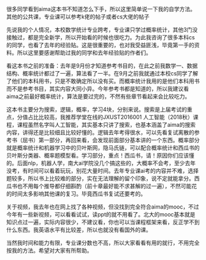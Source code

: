 
很多同学看到aima这本书不知道怎么下手，所以这里简单说一下我的自学方法。其他的公共课，专业课可以参考k佬的帖子或者cs大佬的帖子

先说我的个人情况，本校数学统计专业跨考，专业课只学过概率统计，其他3门没接触过，都是完全新学，所以开始看的时候也很吃力。为此我咨询了很多本科cs的同学，也看了去年的经验贴。这是很重要的，也对我受益匪浅，毕竟第一手的资料。所以这里要感谢帮助过我的同学和去年经验贴的作者们。

看这本书之前的准备：去年是9月份才知道参考书目的，在此之前我数学一、数据结构、概率统计都过了一遍，算法看了一半。在9月之前我就通过本校cs同学了解了他们的本科用书，只是不敢确定所以没有买。而概率统计我用的是他们本科用书而不是参考书目，其实内容大同小异。今年参考书都是知道的，所以我建议看aima之前最好概率统计，算法是要过完的，不然有些章节看起来会比较吃力。

这本书主要分为搜索，逻辑，概率，学习4块，分别来说。搜索是上届考试的重点，分值占比比较高，我推荐学堂在线的JXUST2016001 人工智能（2018秋）课程，课程虽然名字叫人工智能，其实基本只讲了搜索，也基本涵盖了aima的搜索内容，讲得还是比较细且比较好懂的。逻辑去年考得很水，可以先看复试离散的参考书（屈书）第一部分，再回来看，会发现前面部分基本讲的一个东西。概率部分就是概率统计和机器学习中的贝叶斯网，隐马氏链，可以配合概率统计和西瓜书的贝叶斯分类器、概率题模型看。学习部分，重点！西瓜书，请！原因你们应该懂的。后面nlp，机器人学，南大ai学院没几个搞这些的，大概率不会考，至少去年没考，有时间可以看着玩玩，别花大量时间。去年专业课ai考的内容并不难，选择题较多，所以书上比较难的部分，实在无法理解的留个印象，说不定就能拿分。西瓜书也不用每个推导都仔细斟酌（前十章最好能不求甚解的过一遍），不然可能花的时间太多影响其他课的复习。毕竟西瓜书复试还要考的。

关于视频，我去年也在网上找了各种视频，但没找到完全符合aima的mooc，不过今年有一些新视频，可以看看试试，读ppt的就不用看了。北大的mooc基本就是知识点过一遍，实际内容很少，不建议看，你也可以当课程框架来看，反正学不到什么东西。我英语水平有比较差，所以也就没有看国外的课。

当然我时间和能力有限，专业课分数也不高，所以大家看看有用的就行，不用完全按我的方法。希望对大家有所帮助。
